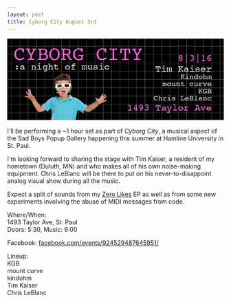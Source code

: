 ```yaml
---
layout: post
title: Cyborg City August 3rd
---
```


<p><img src="/images/2016/cyborg-city.jpg"/></p>

I'll be performing a ~1 hour set as part of <em>Cyborg City</em>, a musical
aspect of the Sad Boys Popup Gallery happening this summer at Hamline University
in St. Paul.

I'm looking forward to sharing the stage with Tim Kaiser, a resident of my
hometown (Duluth, MN) and who makes all of his own noise-making equipment.
Chris LeBlanc will be there to put on his never-to-disappoint analog visual
show during all the music.

Expect a split of sounds from my
<a href="//naboamusic.com/catalog/kindohm-zerolikes">Zero Likes</a> EP as well
as from some new experiments involving the abuse of MIDI messages from code.

Where/When:<br/>
1493 Taylor Ave, St. Paul<br/>
Doors: 5:30, Music: 6:00

Facebook: <a href="https://www.facebook.com/events/924529487645951/">facebook.com/events/924529487645951/</a>

Lineup:<br/>
KGB<br/>
mount curve<br/>
kindohm<br/>
Tim Kaiser<br/>
Chris LeBlanc
